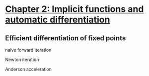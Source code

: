 # [Chapter 2: Implicit functions and automatic differentiation](http://implicit-layers-tutorial.org/implicit_functions/)

## Efficient differentiation of fixed points
naive forward iteration

Newton iteration

Anderson acceleration
